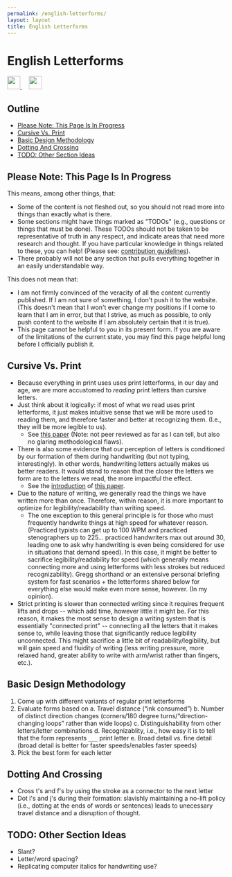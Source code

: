 ```yaml
---
permalink: /english-letterforms/
layout: layout
title: English Letterforms
---
```


<div class="center">

   <h1>English Letterforms</h1>

   <a href="https://github.com/StevenTammen/steventammen.github.io/edit/master/pages/english-letterforms.md" target="_blank">
     <img src="https://steventammen.github.io/assets/images/GitHub.png" height="30" width="30">
   </a> &nbsp; &nbsp;

   <a href="http://prose.io/#StevenTammen/steventammen.github.io/edit/master/pages/english-letterforms.md" target="_blank">
     <img src="https://steventammen.github.io/assets/images/Prose.png" height="30" width="30">
   </a>

</div>

## Outline

- [Please Note: This Page Is In Progress](#please-note-this-page-is-in-progress)
- [Cursive Vs. Print](#cursive-vs-print)
- [Basic Design Methodology](#basic-design-methodology)
- [Dotting And Crossing](#dotting-and-crossing)
- [TODO: Other Section Ideas](#todo-other-section-ideas)

## Please Note: This Page Is In Progress

This means, among other things, that:

- Some of the content is not fleshed out, so you should not read more into things than exactly what is there.
- Some sections might have things marked as "TODOs" (e.g., questions or things that must be done). These TODOs should not be taken to be representative of truth in any respect, and indicate areas that need more research and thought. If you have particular knowledge in things related to these, you can help! (Please see: [contribution guidelines](https://github.com/StevenTammen/steventammen.github.io#contribution-guidelines)).
- There probably will not be any section that pulls everything together in an easily understandable way.

This does not mean that:

- I am not firmly convinced of the veracity of all the content currently published. If I am not sure of something, I don't push it to the website. (This doesn't mean that I won't ever change my positions if I come to learn that I am in error, but that I strive, as much as possible, to only push content to the website if I am absolutely certain that it is true).
- This page cannot be helpful to you in its present form. If you are aware of the limitations of the current state, you may find this page helpful long before I officially publish it.

## Cursive Vs. Print

- Because everything in print uses uses print letterforms, in our day and age, we are more accustomed to *reading* print letters than cursive letters. 
- Just think about it logically: if most of what we read uses print letterforms, it just makes intuitive sense that we will be more used to reading them, and therefore faster and better at recognizing them. (I.e., they will be more legible to us).
   - See [this paper](http://lianza.org/files/cursivevsprint.pdf) (Note: not peer reviewed as far as I can tell, but also no glaring methodological flaws).
- There is also some evidence that our perception of letters is conditioned by our formation of them during handwriting (but not typing, interestingly). In other words, handwriting letters actually makes us better readers. It would stand to reason that the closer the letters we form are to the letters we read, the more impactful the effect.
   - See the [introduction](https://www.ncbi.nlm.nih.gov/pmc/articles/PMC3780305/#s1title) of [this paper](https://www.ncbi.nlm.nih.gov/pmc/articles/PMC3780305/).
- Due to the nature of writing, we generally read the things we have written more than once. Therefore, within reason, it is more important to optimize for legibility/readability than writing speed.
   - The one exception to this general principle is for those who must frequently handwrite things at high speed for whatever reason. (Practiced typists can get up to 100 WPM and practiced stenographers up to 225... practiced handwriters max out around 30, leading one to ask why handwriting is even being considered for use in situations that demand speed). In this case, it might be better to sacrifice legibility/readability for speed (which generally means connecting more and using letterforms with less strokes but reduced recognizability). Gregg shorthand or an extensive personal briefing system for fast scenarios + the letterforms shared below for everything else would make even more sense, however. (In my opinion).
- Strict printing is slower than connected writing since it requires frequent lifts and drops -- which add time, however little it might be. For this reason, it makes the most sense to design a writing system that is essentially "connected print" -- connecting all the letters that it makes sense to, while leaving those that significantly reduce legibility unconnected. This might sacrifice a little bit of readability/legibility, but will gain speed and fluidity of writing (less writing pressure, more relaxed hand, greater ability to write with arm/wrist rather than fingers, etc.).

## Basic Design Methodology

1. Come up with different variants of regular print letterforms
2. Evaluate forms based on
   a. Travel distance (“ink consumed”)
   b. Number of distinct direction changes (corners/180 degree turns/“direction-changing loops” rather than wide loops)
   c. Distinguishability from other letters/letter combinations
   d. Recognizablity, i.e., how easy it is to tell that the form represents `___` print letter
   e. Broad detail vs. fine detail (broad detail is better for faster speeds/enables faster speeds)
3. Pick the best form for each letter

## Dotting And Crossing

- Cross t's and f's by using the stroke as a connector to the next letter
- Dot i's and j's during their formation: slavishly maintaining a no-lift policy (i.e., dotting at the ends of words or sentences) leads to unecessary travel distance and a disruption of thought.


## TODO: Other Section Ideas

- Slant?
- Letter/word spacing?
- Replicating computer italics for handwriting use?
